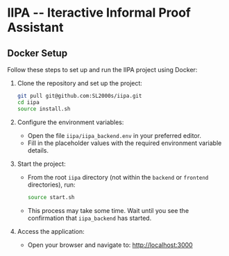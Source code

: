 # IIPA -- Iteractive Informal Proof Assistant

## Docker Setup

Follow these steps to set up and run the IIPA project using Docker:

1. Clone the repository and set up the project:
   ```bash
   git pull git@github.com:SL2000s/iipa.git
   cd iipa
   source install.sh
   ```

2. Configure the environment variables:
   - Open the file `iipa/iipa_backend.env` in your preferred editor.
   - Fill in the placeholder values with the required environment variable details.

3. Start the project:
   - From the root `iipa` directory (not within the `backend` or `frontend` directories), run:
     ```bash
     source start.sh
     ```
   - This process may take some time. Wait until you see the confirmation that `iipa_backend` has started.

4. Access the application:
   - Open your browser and navigate to: [http://localhost:3000](http://localhost:3000)
